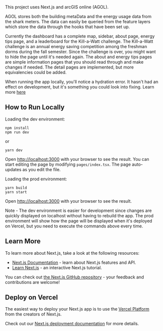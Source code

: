 This project uses Next.js and arcGIS online (AGOL).

AGOL stores both the building metaData and the energy usage data from the shark meters. The data can easily be queried from
the feature layers which store the data through the hooks that have been set up.

Currently the dashboard has a complete map, sidebar, about page, energy tips page, and a leaderboard for the Kill-a-Watt challenge. The Kill-a-Watt challenge is an annual energy saving competition among the freshman dorms during the fall semester. Since the challenge is over, you might want to hide the page until it's needed again. The about and energy tips pages are simple information pages that you should read through and make changes if needed.  The detail pages are implemented, but more equivalencies could be added.

When running the app locally, you'll notice a hydration error. It hasn't had an effect on development, but it's something you could look into fixing.
Learn more [here](https://stackoverflow.com/questions/71706064/react-18-hydration-failed-because-the-initial-ui-does-not-match-what-was-render)


## How to Run Locally

Loading the dev environment:
```
npm install
npm run dev
```
or
```
yarn dev
```
Open [http://localhost:3000](http://localhost:3000) with your browser to see the result.
You can start editing the page by modifying `pages/index.tsx`. The page auto-updates as you edit the file.

Loading the prod environment:
```
yarn build
yarn start
```
Open [http://localhost:3000](http://localhost:3000) with your browser to see the result.


Note - The dev environment is easier for development since changes are quickly displayed on localhost without having to rebuild the app. The prod environment will show how the page will be displayed when it's deployed on Vercel, but you need to execute the commands above every time.

## Learn More

To learn more about Next.js, take a look at the following resources:

- [Next.js Documentation](https://nextjs.org/docs) - learn about Next.js features and API.
- [Learn Next.js](https://nextjs.org/learn) - an interactive Next.js tutorial.

You can check out [the Next.js GitHub repository](https://github.com/vercel/next.js/) - your feedback and contributions are welcome!

## Deploy on Vercel

The easiest way to deploy your Next.js app is to use the [Vercel Platform](https://vercel.com/new?utm_medium=default-template&filter=next.js&utm_source=create-next-app&utm_campaign=create-next-app-readme) from the creators of Next.js.

Check out our [Next.js deployment documentation](https://nextjs.org/docs/deployment) for more details.

